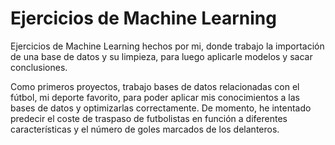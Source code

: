 # Ejercicios de Machine Learning
Ejercicios de Machine Learning hechos por mi, donde trabajo la importación de una base de datos y su limpieza, para luego aplicarle modelos y sacar conclusiones.

Como primeros proyectos, trabajo bases de datos relacionadas con el fútbol, mi deporte favorito, para poder aplicar mis conocimientos a las bases de datos y optimizarlas correctamente. De momento, he intentado predecir el coste de traspaso de futbolistas en función a diferentes características y el número de goles marcados de los delanteros.
